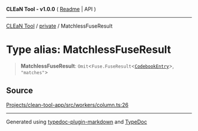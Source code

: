 **CLEaN Tool - v1.0.0** ( [Readme](../../README.md) \| API )

***

[CLEaN Tool](../../exports.md) / [private](../README.md) / MatchlessFuseResult

# Type alias: MatchlessFuseResult

> **MatchlessFuseResult**: `Omit`\<`Fuse.FuseResult`\<[`CodebookEntry`](../../type-aliases/CodebookEntry.md)\>, `"matches"`\>

## Source

[Projects/clean-tool-app/src/workers/column.ts:26](https://github.com/yuckyh/clean-tool-app/)

***

Generated using [typedoc-plugin-markdown](https://www.npmjs.com/package/typedoc-plugin-markdown) and [TypeDoc](https://typedoc.org/)
